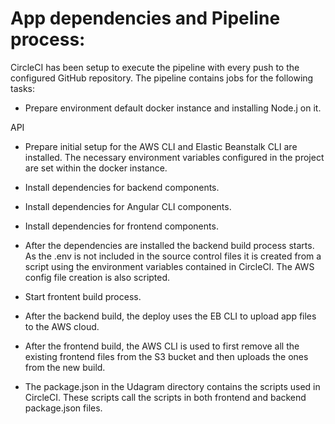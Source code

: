 # App dependencies and Pipeline process:

CircleCI has been setup to execute the pipeline with every push to the configured GitHub repository. The pipeline contains jobs for the following tasks:

* Prepare environment default docker instance and installing Node.j on it.

API
* Prepare initial setup for the AWS CLI and Elastic Beanstalk CLI are installed. The necessary environment variables configured in the project are set within the docker instance.

* Install dependencies for backend components.

* Install dependencies for Angular CLI components.

* Install dependencies for frontend components.

* After the dependencies are installed the backend build process starts. As the .env is not included in the source control files it is created from a script using the environment variables contained in CircleCI. The AWS config file creation is also scripted.

* Start frontent build process.

* After the backend build, the deploy uses the EB CLI to upload app files to the AWS cloud.

* After the frontend  build, the AWS CLI is used to first remove all the existing frontend files from the S3 bucket and then uploads the ones from the new build.

* The package.json in the Udagram directory contains the scripts used in CircleCI. These scripts call the scripts in both frontend and backend package.json files.
